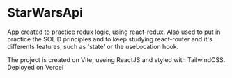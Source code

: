 # StarWarsApi

App created to practice redux logic, using react-redux.
Also used to put in practice the SOLID principles and to keep studying react-router and it's differents features,
such as 'state' or the useLocation hook.

The project is created on Vite, useing ReactJS and styled with TailwindCSS.
Deployed on Vercel
